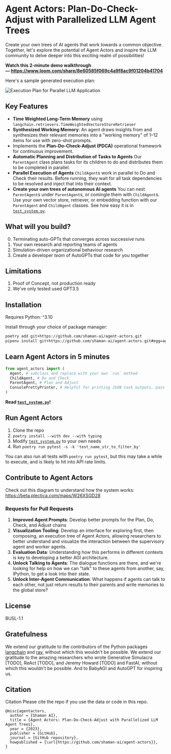 # Agent Actors: Plan-Do-Check-Adjust with Parallelized LLM Agent Trees

Create your own trees of AI agents that work towards a common objective. Together, let's explore the potential of Agent Actors and inspire the LLM community to delve deeper into this exciting realm of possibilities!

**Watch this 2-minute demo walkthrough — https://www.loom.com/share/8e60585f069c4a9f8ac9f01204b41704**

Here's a sample generated execution plan:

![Execution Plan for Parallel LLM Application](https://user-images.githubusercontent.com/1880797/234443312-8a006245-25bc-47c0-b35b-2c623ed2e300.png)

## Key Features

* **Time Weighted Long-Term Memory** using `langchain.retrievers.TimeWeightedVectoreStoreRetriever`
* **Synthesized Working Memory**: An agent draws insights from and synthesizes their relevant memories into a "working memory" of 1–12 items for use with zero-shot prompts.
* Implements the **Plan-Do-Check-Adjust (PDCA)** operational framework for continuous improvement.
* **Automatic Planning and Distribution of Tasks to Agents** Our `ParentAgent` class plans tasks for its children to do and distributes them to be completed in parallel.
* **Parallel Execution of Agents** `ChildAgent`s work in parallel to Do and Check their results. Before running, they wait for all task dependencies to be resolved and inject that into their context.
* **Create your own trees of autonomous AI agents** You can nest `ParentAgent`s under `ParentAgent`s, or comingle them with `ChildAgent`s. Use your own vector store, retriever, or embedding function with our `ParentAgent` and `ChildAgent` classes. See how easy it is in [`test_system.py`](./agent_actors/test_system.py).

## What will you build?

0. Terminating auto-GPTs that converges across successive runs
1. Your own research and reporting teams of agents
2. Simulation-driven organizational behaviour research
3. Create a developer *team* of AutoGPTs that code for you together

## Limitations

1. Proof of Concept, not production ready
2. We've only tested used GPT3.5

## Installation

Requires Python: ^3.10

Install through your choice of package manager:

```bash
poetry add git+https://github.com/shaman-ai/agent-actors.git
pipenv install git+https://github.com/shaman-ai/agent-actors.git#egg=agent-actors
```

## Learn Agent Actors in 5 minutes

```python
from agent_actors import (
  Agent, # subclass and replace with your own `run` method
  ChildAgent, # Do and Check
  ParentAgent, # Plan and Adjust
  ConsolePrettyPrinter, # Helpful for printing JSON task outputs, pass as a handler to CallbackManager
)
```

**Read [`test_system.py`](./agent_actors/test_system.py)!**

## Run Agent Actors

1. Clone the repo
2. `poetry install --with dev --with typing`
3. Modify [`test_system.py`](./agent_actors/test_system.py) to your own needs
4. Run `poetry run pytest -s -k 'test_name_str_to_filter_by'`

You can also run all tests with `poetry run pytest`, but this may take a while to execute, and is likely to hit into API rate limits.

## Contribute to Agent Actors

Check out this diagram to understand how the system works: https://beta.plectica.com/maps/W26XSGD28

### Requests for Pull Requests

1. **Improved Agent Prompts**: Develop better prompts for the Plan, Do, Check, and Adjust chains
2. **Visualization Tooling**: Develop an interface for exploring first, then composing, an execution tree of Agent Actors, allowing researchers to better understand and visualize the interaction between the supervisory agent and worker agents.
3. **Evaluation Data**: Understanding how this performs in different contexts is key to developing a better AGI architecture.
4. **Unlock Talking to Agents**: The dialogue functions are there, and we're looking for help on how we can "talk" to these agents from another, say, IPython, to get a look into their state.
5. **Unlock Inter-Agent Communication**: What happens if agents can talk to each other, not just return results to their parents and write memories to the global store?

## License

BUSL-1.1

## Gratefulness

We extend our gratitude to the contributors of the Python packages [langchain](https://langchain.com) and [ray](https://ray.io), without which this wouldn't be possible. We extend our gratitude to the amazing researchers who wrote Generative Simulacra [TODO], ReAct [TODO], and Jeremy Howard [TODO] and FastAI, without which this wouldn't be possible. And to BabyAGI and AutoGPT for inspiring us.

## Citation

Citation
Please cite the repo if you use the data or code in this repo.

```
@misc{agentactors,
  author = {Shaman AI},
  title = {Agent Actors: Plan-Do-Check-Adjust with Parallelized LLM Agent Trees},
  year = {2023},
  publisher = {GitHub},
  journal = {GitHub repository},
  howpublished = {\url{https://github.com/shaman-ai/agent-actors}},
}
```
